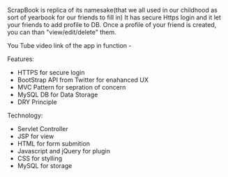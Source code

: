 ScrapBook is replica of its namesake(that we all used in our childhood as sort of yearbook for our friends to fill in)
It has secure Https login and it let your friends to add profile to DB.
Once a profile of your friend is created, you can than "view/edit/delete" them.

You Tube video link of the app in function - 

Features:
- HTTPS for secure login
- BootStrap API from Twitter for enahanced UX
- MVC Pattern for sepration of concern
- MySQL DB for Data Storage
- DRY Principle

Technology:
- Servlet Controller
- JSP for view
- HTML for form submition
- Javascript and jQuery for plugin
- CSS for stylling
- MySQL for storage

